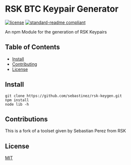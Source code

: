 # RSK BTC Keypair Generator

[![license](https://img.shields.io/github/license/sebastinez/rsk-keygen.svg)](LICENSE)
[![standard-readme compliant](https://img.shields.io/badge/readme%20style-standard-brightgreen.svg?style=flat-square)](https://github.com/RichardLitt/standard-readme)

An npm Module for the generation of RSK Keypairs

## Table of Contents

- [Install](#install)
- [Contributing](#contributing)
- [License](#license)

## Install

```
git clone https://github.com/sebastinez/rsk-keygen.git
npm install
node lib -h
```

## Contributions

This is a fork of a toolset given by Sebastian Perez from RSK

## License

[MIT](../LICENSE)
